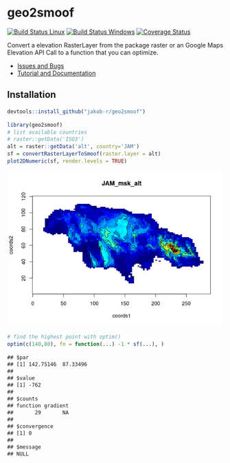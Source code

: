 
geo2smoof
=========

[![Build Status Linux](https://travis-ci.org/jakob-r/geo2smoof.svg?branch=master)](https://travis-ci.org/jakob-r/geo2smoof) [![Build Status Windows](https://ci.appveyor.com/api/projects/status/0nyd1gh5p19os07h?svg=true)](https://ci.appveyor.com/project/jakob-r/geo2smoof) [![Coverage Status](https://coveralls.io/repos/github/jakob-r/geo2smoof/badge.svg?branch=master)](https://coveralls.io/github/jakob-r/geo2smoof?branch=master)

Convert a elevation RasterLayer from the package raster or an Google Maps Elevation API Call to a function that you can optimize.

-   [Issues and Bugs](https://github.com/jakob-r/geo2smoof/issues)
-   [Tutorial and Documentation](https://jakob-r.github.io/geo2smoof)

Installation
------------

``` r
devtools::install_github("jakob-r/geo2smoof")
```

``` r
library(geo2smoof)
# list available countries
# raster::getData('ISO3')
alt = raster::getData('alt', country='JAM')
sf = convertRasterLayerToSmoof(raster.layer = alt)
plot2DNumeric(sf, render.levels = TRUE)
```

![](README_files/figure-markdown_github-ascii_identifiers/unnamed-chunk-2-1.png)

``` r
# find the highest point with optim()
optim(c(140,80), fn = function(...) -1 * sf(...), )
```

    ## $par
    ## [1] 142.75146  87.33496
    ## 
    ## $value
    ## [1] -762
    ## 
    ## $counts
    ## function gradient 
    ##       29       NA 
    ## 
    ## $convergence
    ## [1] 0
    ## 
    ## $message
    ## NULL
